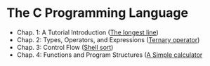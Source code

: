# The C Programming Language

- Chap. 1: A Tutorial Introduction ([The longest line](ch01/main.c))
- Chap. 2: Types, Operators, and Expressions ([Ternary operator](ch02/main.c))
- Chap. 3: Control Flow ([Shell sort](ch03/main.c))
- Chap. 4: Functions and Program Structures ([A Simple calculator](ch04/main.c)
